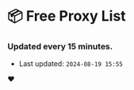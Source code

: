 # :package: Free Proxy List
### Updated every 15 minutes.

- Last updated: `2024-08-19 15:55`

:heart:
